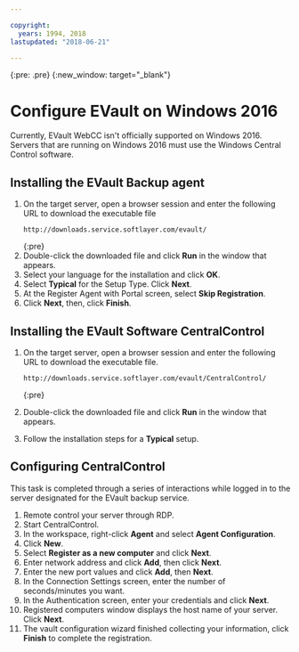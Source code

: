 ```yaml
---

copyright:
  years: 1994, 2018
lastupdated: "2018-06-21"

---
```

{:pre: .pre}
{:new_window: target="_blank"}

# Configure EVault on Windows 2016

Currently, EVault WebCC isn't officially supported on Windows 2016. Servers that are running on Windows 2016 must use the Windows Central Control software.

## Installing the EVault Backup agent

1. On the target server, open a browser session and enter the following URL to download the executable file
   ```
   http://downloads.service.softlayer.com/evault/
   ```
   {:pre}
2. Double-click the downloaded file and click **Run** in the window that appears.
3. Select your language for the installation and click **OK**.
4. Select **Typical** for the Setup Type. Click **Next**.
5. At the Register Agent with Portal screen, select **Skip Registration**. 
6. Click **Next**, then, click **Finish**.

## Installing the EVault Software CentralControl

1. On the target server, open a browser session and enter the following URL to download the executable file.

   ```
   http://downloads.service.softlayer.com/evault/CentralControl/
   ```
   {:pre}

2. Double-click the downloaded file and click **Run** in the window that appears.
3. Follow the installation steps for a **Typical** setup.

## Configuring CentralControl

This task is completed through a series of interactions while logged in to the server designated for the EVault backup service.

1. Remote control your server through RDP.
2. Start CentralControl.
3. In the workspace, right-click **Agent** and select **Agent Configuration**.
4. Click **New**.
5. Select **Register as a new computer** and click **Next**.
6. Enter network address and click **Add**, then click **Next**.
7. Enter the new port values and click **Add**, then **Next**.
8. In the Connection Settings screen, enter the number of seconds/minutes you want. 
9. In the Authentication screen, enter your credentials and click **Next**.
10. Registered computers window displays the host name of your server. Click **Next**.
11.	The vault configuration wizard finished collecting your information, click **Finish** to complete the registration.


